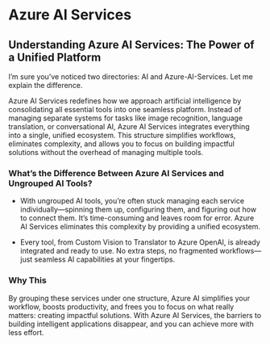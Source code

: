 # Azure AI Services

## Understanding Azure AI Services: The Power of a Unified Platform
I’m sure you’ve noticed two directories: AI and Azure-AI-Services. Let me explain the difference.

Azure AI Services redefines how we approach artificial intelligence by consolidating all essential tools into one seamless platform. Instead of managing separate systems for tasks like image recognition, language translation, or conversational AI, Azure AI Services integrates everything into a single, unified ecosystem. This structure simplifies workflows, eliminates complexity, and allows you to focus on building impactful solutions without the overhead of managing multiple tools.

### What’s the Difference Between Azure AI Services and Ungrouped AI Tools?
- With ungrouped AI tools, you’re often stuck managing each service individually—spinning them up, configuring them, and figuring out how to connect them. It’s time-consuming and leaves room for error. Azure AI Services eliminates this complexity by providing a unified ecosystem.

- Every tool, from Custom Vision to Translator to Azure OpenAI, is already integrated and ready to use. No extra steps, no fragmented workflows—just seamless AI capabilities at your fingertips.

### Why This
By grouping these services under one structure, Azure AI simplifies your workflow, boosts productivity, and frees you to focus on what really matters: creating impactful solutions. With Azure AI Services, the barriers to building intelligent applications disappear, and you can achieve more with less effort.
